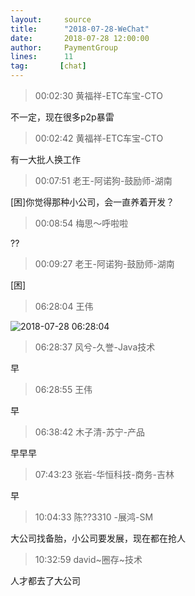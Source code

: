 ```yaml
---
layout:     source 
title:      "2018-07-28-WeChat"
date:       2018-07-28 12:00:00
author:     PaymentGroup
lines:      11 
tag:       [chat]
---
```

> 00:02:30  黄福祥-ETC车宝-CTO  
   
不一定，现在很多p2p暴雷  
   
> 00:02:42  黄福祥-ETC车宝-CTO  
   
有一大批人换工作  
   
> 00:07:51  老王-阿诺狗-鼓励师-湖南  
   
[困]你觉得那种小公司，会一直养着开发？  
   
> 00:08:54  梅思～呼啦啦  
   
??  
   
> 00:09:27  老王-阿诺狗-鼓励师-湖南  
   
[困]  
   
> 06:28:04  王伟  
   
![2018-07-28 06:28:04](http://static.cocolian.cn/img/201807/20180728_062804.png) 
   
> 06:28:37  风兮-久誉-Java技术  
   
早  
   
> 06:28:55  王伟  
   
早  
   
> 06:38:42  木子清-苏宁-产品  
   
早早早  
   
> 07:43:23  张岩-华恒科技-商务-吉林  
   
早  
   
> 10:04:33  陈??3310 -展鸿-SM  
   
大公司找备胎，小公司要发展，现在都在抢人  
   
> 10:32:59  david~圈存~技术  
   
人才都去了大公司  
   

